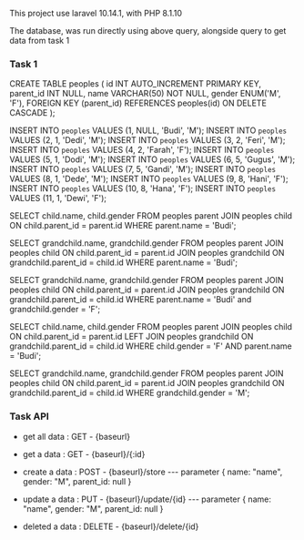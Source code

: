This project use laravel 10.14.1, with PHP 8.1.10

The database, was run directly using above query, alongside query to get data from task 1

### Task 1
CREATE TABLE peoples (
	id INT AUTO_INCREMENT PRIMARY KEY,
  parent_id INT NULL,
  name VARCHAR(50) NOT NULL,
  gender ENUM('M', 'F'),
	FOREIGN KEY (parent_id) REFERENCES peoples(id) ON DELETE CASCADE
);

INSERT INTO `peoples` VALUES (1, NULL, 'Budi', 'M');
INSERT INTO `peoples` VALUES (2, 1, 'Dedi', 'M');
INSERT INTO `peoples` VALUES (3, 2, 'Feri', 'M');
INSERT INTO `peoples` VALUES (4, 2, 'Farah', 'F');
INSERT INTO `peoples` VALUES (5, 1, 'Dodi', 'M');
INSERT INTO `peoples` VALUES (6, 5, 'Gugus', 'M');
INSERT INTO `peoples` VALUES (7, 5, 'Gandi', 'M');
INSERT INTO `peoples` VALUES (8, 1, 'Dede', 'M');
INSERT INTO `peoples` VALUES (9, 8, 'Hani', 'F');
INSERT INTO `peoples` VALUES (10, 8, 'Hana', 'F');
INSERT INTO `peoples` VALUES (11, 1, 'Dewi', 'F');


SELECT child.name, child.gender 
FROM peoples parent
JOIN peoples child ON child.parent_id = parent.id
WHERE parent.name = 'Budi';

SELECT grandchild.name, grandchild.gender 
FROM peoples parent 
JOIN peoples child ON child.parent_id = parent.id
JOIN peoples grandchild ON grandchild.parent_id = child.id
WHERE parent.name = 'Budi';

SELECT grandchild.name, grandchild.gender 
FROM peoples parent 
JOIN peoples child ON child.parent_id = parent.id
JOIN peoples grandchild ON grandchild.parent_id = child.id
WHERE parent.name = 'Budi' and grandchild.gender = 'F';

SELECT child.name, child.gender 
FROM peoples parent 
JOIN peoples child ON child.parent_id = parent.id
LEFT JOIN peoples grandchild ON grandchild.parent_id = child.id
WHERE child.gender = 'F' AND parent.name = 'Budi';

SELECT grandchild.name, grandchild.gender 
FROM peoples parent 
JOIN peoples child ON child.parent_id = parent.id
JOIN peoples grandchild ON grandchild.parent_id = child.id
WHERE grandchild.gender = 'M';

### Task API
- get all data :  GET - {baseurl}

- get a data :    GET - {baseurl}/{:id}

- create a data :   POST - {baseurl}/store
--- parameter 
{
  name: "name",
  gender: "M",
  parent_id: null
}

- update a data : PUT - {baseurl}/update/{id}
--- parameter
{
  name: "name",
  gender: "M",
  parent_id: null
}

- deleted a data : DELETE - {baseurl}/delete/{id}
